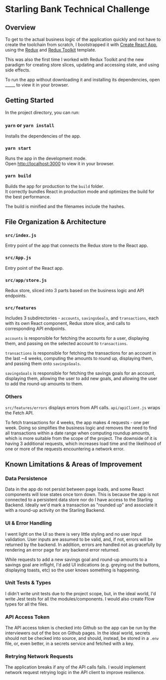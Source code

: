 # Starling Bank Technical Challenge

## Overview

To get to the actual business logic of the application quickly and not have to create the toolchain from scratch, I bootstrapped it with [Create React App](https://github.com/facebook/create-react-app), using the [Redux](https://redux.js.org/) and [Redux Toolkit](https://redux-toolkit.js.org/) template.

This was also the first time I worked with Redux Toolkit and the new paradigm for creating store slices, updating and accessing state, and using side effects.

To run the app without downloading it and installing its dependencies, open _____ to view it in your browser.

## Getting Started

In the project directory, you can run:

### `yarn` or `yarn install`

Installs the dependencies of the app.

### `yarn start`

Runs the app in the development mode.\
Open [http://localhost:3000](http://localhost:3000) to view it in your browser.

### `yarn build`

Builds the app for production to the `build` folder.\
It correctly bundles React in production mode and optimizes the build for the best performance.

The build is minified and the filenames include the hashes.

## File Organization & Architecture

### `src/index.js`

Entry point of the app that connects the Redux store to the React app.

### `src/App.js`

Entry point of the React app.

### `src/app/store.js`

Redux store, sliced into 3 parts based on the business logic and API endpoints.

### `src/features`

Includes 3 subdirectories - `accounts`, `savingsGoals`, and `transactions`, each with its own React component, Redux store slice, and calls to corresponding API endpoints.

`accounts` is responsible for fetching the accounts for a user, displaying them, and passing on the selected account to `transactions`.

`transactions` is responsible for fetching the transactions for an account in the last ~4 weeks, computing the amounts to round up, displaying them, and passing them onto `savingsGoals`.

`savingsGoals` is responsible for fetching the savings goals for an account, displaying them, allowing the user to add new goals, and allowing the user to add the round-up amounts to them.

### Others

`src/features/errors` displays errors from API calls. `api/apiClient.js` wraps the Fetch API.

To fetch transactions for 4 weeks, the app makes 4 requests - one per week. Doing so simplifies the business logic and removes the need to find all transactions within a date range when computing roundup amounts, which is more suitable from the scope of the project. The downside of it is having 3 additional requests, which increases load time and the likelihood of one or more of the requests encountering a network error.

## Known Limitations & Areas of Improvement

### Data Persistence

Data in the app do not persist between page loads, and some React components will lose states once torn down. This is because the app is not connected to a persistent data store nor do I have access to the Starling Backend. Ideally we'd mark a transaction as "rounded up" and associate it with a round-up activity on the Starling Backend.

### UI & Error Handling

I went light on the UI so there is very little styling and no user input validation. User inputs are assumed to be valid, and, if not, errors will be returned by the backend. In addition, errors are handled not as gracefully by rendering an error page for any backend error returned.

While requests to add a new savings goal and round-up amounts to a savings goal are inflight, I'd add UI indications (e.g. greying out the buttons, displaying toasts, etc) so the user knows something is happening.

### Unit Tests & Types

I didn't write unit tests due to the project scope, but, in the ideal world, I'd write Jest tests for all the modules/components. I would also create Flow types for all the files.

### API Access Token

The API access token is checked into Github so the app can be run by the interviewers out of the box on Github pages. In the ideal world, secrets should not be checked into source, and should, instead, be stored in a `.env` file, or, even better, in a secrets service and fetched with a key.

### Retrying Network Requests

The application breaks if any of the API calls fails. I would implement network request retrying logic in the API client to improve resilience.
